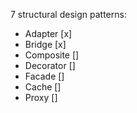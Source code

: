 7 structural design patterns:
- Adapter [x]
- Bridge [x]
- Composite []
- Decorator []
- Facade []
- Cache []
- Proxy []
